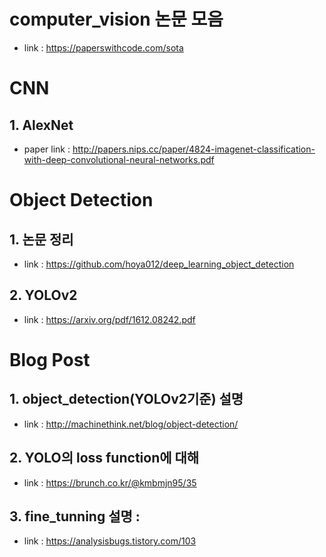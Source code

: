 # computer_vision 논문 모음 
 * link : https://paperswithcode.com/sota








# CNN

## 1. AlexNet
 * paper link : http://papers.nips.cc/paper/4824-imagenet-classification-with-deep-convolutional-neural-networks.pdf








# Object Detection

## 1. 논문 정리
 * link : https://github.com/hoya012/deep_learning_object_detection

## 2. YOLOv2

* link : https://arxiv.org/pdf/1612.08242.pdf






# Blog Post

## 1. object_detection(YOLOv2기준) 설명
 * link : http://machinethink.net/blog/object-detection/

## 2. YOLO의 loss function에 대해
 * link : https://brunch.co.kr/@kmbmjn95/35

## 3. fine_tunning 설명 :
 * link : https://analysisbugs.tistory.com/103